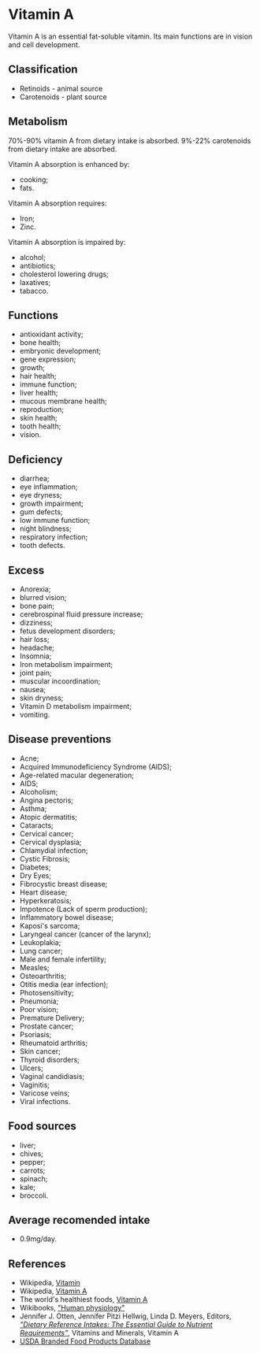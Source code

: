 # Vitamin A
Vitamin A is an essential fat-soluble vitamin. Its main functions are in vision and cell development.

## Classification
- Retinoids - animal source
- Carotenoids - plant source

## Metabolism
70%-90% vitamin A from dietary intake is absorbed.
9%-22% carotenoids from dietary intake are absorbed.

Vitamin A absorption is enhanced by:
- cooking;
- fats.

Vitamin A absorption requires:
- Iron;
- Zinc.

Vitamin A absorption is impaired by:
- alcohol;
- antibiotics;
- cholesterol lowering drugs;
- laxatives;
- tabacco.

## Functions
- antioxidant activity;
- bone health;
- embryonic development;
- gene expression;
- growth;
- hair health;
- immune function;
- liver health;
- mucous membrane health;
- reproduction;
- skin health;
- tooth health;
- vision.

## Deficiency
- diarrhea;
- eye inflammation;
- eye dryness;
- growth impairment;
- gum defects;
- low immune function;
- night blindness;
- respiratory infection;
- tooth defects.

## Excess
- Anorexia;
- blurred vision;
- bone pain;
- cerebrospinal fluid pressure increase;
- dizziness;
- fetus development disorders;
- hair loss;
- headache;
- Insomnia;
- Iron metabolism impairment;
- joint pain;
- muscular incoordination;
- nausea;
- skin dryness;
- Vitamin D metabolism impairment;
- vomiting.

## Disease preventions
- Acne;
- Acquired Immunodeficiency Syndrome (AIDS);
- Age-related macular degeneration;
- AIDS;
- Alcoholism;
- Angina pectoris;
- Asthma;
- Atopic dermatitis;
- Cataracts;
- Cervical cancer;
- Cervical dysplasia;
- Chlamydial infection;
- Cystic Fibrosis;
- Diabetes;
- Dry Eyes;
- Fibrocystic breast disease;
- Heart disease;
- Hyperkeratosis;
- Impotence (Lack of sperm production);
- Inflammatory bowel disease;
- Kaposi's sarcoma;
- Laryngeal cancer (cancer of the larynx);
- Leukoplakia;
- Lung cancer;
- Male and female infertility;
- Measles;
- Osteoarthritis;
- Otitis media (ear infection);
- Photosensitivity;
- Pneumonia;
- Poor vision;
- Premature Delivery;
- Prostate cancer;
- Psoriasis;
- Rheumatoid arthritis;
- Skin cancer;
- Thyroid disorders;
- Ulcers;
- Vaginal candidiasis;
- Vaginitis;
- Varicose veins;
- Viral infections.

## Food sources
- liver;
- chives;
- pepper;
- carrots;
- spinach;
- kale;
- broccoli.

## Average recomended intake
- 0.9mg/day.

## References
- Wikipedia, [Vitamin](https://en.wikipedia.org/wiki/Vitamin)
- Wikipedia, [Vitamin A](https://en.wikipedia.org/wiki/Vitamin_A)
- The world's healthiest foods, [Vitamin A](http://www.whfoods.com/genpage.php?tname=nutrient&dbid=106)
- Wikibooks, ["Human physiology"](https://en.Wikibooks.org/wiki/Human_Physiology/Nutrition#Vitamins)
- Jennifer J. Otten, Jennifer Pitzi Hellwig, Linda D. Meyers, Editors, [_"Dietary Reference Intakes: The Essential Guide to Nutrient Requirements"_](https://www.amazon.com/Dietary-Reference-Intakes-Essential-Requirements/dp/0309157420), Vitamins and Minerals, Vitamin A
- [USDA Branded Food Products Database](https://ndb.nal.usda.gov/ndb/nutrients/report/nutrientsfrm?max=100&offset=0&totCount=0&nutrient1=320&nutrient2=&nutrient3=&subset=0&sort=c&measureby=g)